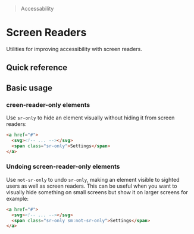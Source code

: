 > Accessability

# Screen Readers
Utilities for improving accessibility with screen readers.

## Quick reference

<qr-table />

## Basic usage
### creen-reader-only elements
Use `sr-only` to hide an element visually without hiding it from screen readers:

```html
<a href="#">
  <svg><!-- ... --></svg>
  <span class="sr-only">Settings</span>
</a>
```

### Undoing screen-reader-only elements
Use `not-sr-only` to undo `sr-only`, making an element visible to sighted users as well as screen readers. This can be useful when you want to visually hide something on small screens but show it on larger screens for example:

```html
<a href="#">
  <svg><!-- ... --></svg>
  <span class="sr-only sm:not-sr-only">Settings</span>
</a>
```

